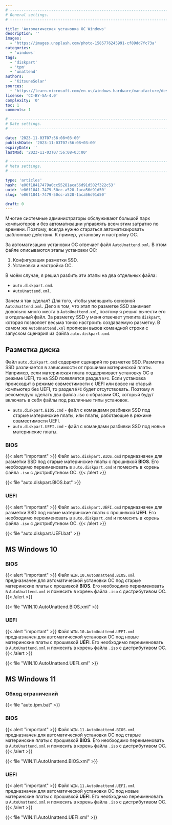 ```yaml
---
# -------------------------------------------------------------------------------------------------------------------- #
# General settings.
# -------------------------------------------------------------------------------------------------------------------- #

title: 'Автоматическая установка ОС Windows'
description: ''
images:
  - 'https://images.unsplash.com/photo-1585776245991-cf89dd7fc73a'
categories:
  - 'windows'
tags:
  - 'diskpart'
  - 'tpm'
  - 'unattend'
authors:
  - 'KitsuneSolar'
sources:
  - 'https://learn.microsoft.com/en-us/windows-hardware/manufacture/desktop/windows-setup-automation-overview'
license: 'CC-BY-SA-4.0'
complexity: '0'
toc: 1
comments: 1

# -------------------------------------------------------------------------------------------------------------------- #
# Date settings.
# -------------------------------------------------------------------------------------------------------------------- #

date: '2023-11-03T07:56:08+03:00'
publishDate: '2023-11-03T07:56:08+03:00'
expiryDate: ''
lastMod: '2023-11-03T07:56:08+03:00'

# -------------------------------------------------------------------------------------------------------------------- #
# Meta settings.
# -------------------------------------------------------------------------------------------------------------------- #

type: 'articles'
hash: 'e06f18417479a0cc55281aca56d91d502f322c53'
uuid: 'e06f1841-7479-50cc-a528-1aca56d91d50'
slug: 'e06f1841-7479-50cc-a528-1aca56d91d50'

draft: 0
---
```


Многие системные администраторы обслуживают большой парк компьютеров и без автоматизации управлять всем этим затратно по времени. Поэтому, всегда нужно стараться автоматизировать шаблонные действия. К пример, установку и настройку ОС.

<!--more-->

За автоматизацию установки ОС отвечает файл `AutoUnattend.xml`. В этом файле описываются этапы установки ОС:

1. Конфигурация разметки SSD.
2. Установка и настройка ОС.

В моём случае, я решил разбить эти этапы на два отдельных файла:

- `auto.diskpart.cmd`.
- `AutoUnattend.xml`.

Зачем я так сделал? Для того, чтобы уменьшить основной `AutoUnattend.xml`. Дело в том, что этап по разметке SSD занимает довольно много места в `AutoUnattend.xml`, поэтому я решил вынести его в отдельный файл. За разметку SSD у меня отвечает утилита `diskpart`, которая позволяет весьма тонко настроить создаваемую разметку. В самом же `AutoUnattend.xml` прописан вызов командной строки с запуском сценария из файла `auto.diskpart.cmd`.

## Разметка диска

Файл `auto.diskpart.cmd` содержит сценарий по разметке SSD. Разметка SSD различается в зависимости от прошивки материнской платы. Например, если материнская плата поддерживает установку ОС в режиме UEFI, то на SSD появляется раздел `EFI`. Если установка происходит в режиме совместимости с UEFI или вовсе на старый компьютер без UEFI, то раздел `EFI` будет отсутствовать. Поэтому я рекомендую сделать два файла .iso с образами ОС, который будут включать в себя файлы под различные типы установок.

- `auto.diskpart.BIOS.cmd` - файл с командами разбивки SSD под старые материнские платы, или платы, работающие в режиме совместимости UEFI.
- `auto.diskpart.UEFI.cmd` - файл с командами разбивки SSD под новые материнские платы.

### BIOS

{{< alert "important" >}}
Файл `auto.diskpart.BIOS.cmd` предназначен для разметки SSD под старые материнские платы с прошивкой **BIOS**. Его необходимо переименовать в `auto.diskpart.cmd` и помесить в корень файла `.iso` с дистрибутивом ОС.
{{< /alert >}}

{{< file "auto.diskpart.BIOS.bat" >}}

### UEFI

{{< alert "important" >}}
Файл `auto.diskpart.UEFI.cmd` предназначен для разметки SSD под новые материнские платы с прошивкой **UEFI**. Его необходимо переименовать в `auto.diskpart.cmd` и помесить в корень файла `.iso` с дистрибутивом ОС.
{{< /alert >}}

{{< file "auto.diskpart.UEFI.bat" >}}

## MS Windows 10

### BIOS

{{< alert "important" >}}
Файл `WIN.10.AutoUnattend.BIOS.xml` предназначен для автоматической установки ОС под старые материнские платы с прошивкой **BIOS**. Его необходимо переименовать в `AutoUnattend.xml` и помесить в корень файла `.iso` с дистрибутивом ОС.
{{< /alert >}}

{{< file "WIN.10.AutoUnattend.BIOS.xml" >}}

### UEFI

{{< alert "important" >}}
Файл `WIN.10.AutoUnattend.UEFI.xml` предназначен для автоматической установки ОС под новые материнские платы с прошивкой **UEFI**. Его необходимо переименовать в `AutoUnattend.xml` и помесить в корень файла `.iso` с дистрибутивом ОС.
{{< /alert >}}

{{< file "WIN.10.AutoUnattend.UEFI.xml" >}}

## MS Windows 11

### Обход ограничений

{{< file "auto.tpm.bat" >}}

### BIOS

{{< alert "important" >}}
Файл `WIN.11.AutoUnattend.BIOS.xml` предназначен для автоматической установки ОС под старые материнские платы с прошивкой **BIOS**. Его необходимо переименовать в `AutoUnattend.xml` и помесить в корень файла `.iso` с дистрибутивом ОС.
{{< /alert >}}

{{< file "WIN.11.AutoUnattend.BIOS.xml" >}}

### UEFI

{{< alert "important" >}}
Файл `WIN.11.AutoUnattend.UEFI.xml` предназначен для автоматической установки ОС под новые материнские платы с прошивкой **UEFI**. Его необходимо переименовать в `AutoUnattend.xml` и помесить в корень файла `.iso` с дистрибутивом ОС.
{{< /alert >}}

{{< file "WIN.11.AutoUnattend.UEFI.xml" >}}
